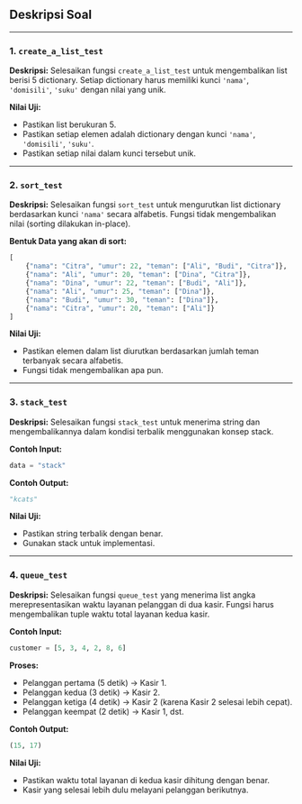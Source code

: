 ## Deskripsi Soal

---

### **1. `create_a_list_test`**

**Deskripsi:**
Selesaikan fungsi `create_a_list_test` untuk mengembalikan list berisi 5 dictionary. Setiap dictionary harus memiliki
kunci `'nama'`, `'domisili'`, `'suku'` dengan nilai yang unik.


**Nilai Uji:**

- Pastikan list berukuran 5.
- Pastikan setiap elemen adalah dictionary dengan kunci `'nama'`, `'domisili'`, `'suku'`.
- Pastikan setiap nilai dalam kunci tersebut unik.

---

### **2. `sort_test`**

**Deskripsi:**
Selesaikan fungsi `sort_test` untuk mengurutkan list dictionary berdasarkan kunci `'nama'` secara alfabetis. Fungsi
tidak mengembalikan nilai (sorting dilakukan in-place).

**Bentuk Data yang akan di sort:**
```python
[
    {"nama": "Citra", "umur": 22, "teman": ["Ali", "Budi", "Citra"]},
    {"nama": "Ali", "umur": 20, "teman": ["Dina", "Citra"]},
    {"nama": "Dina", "umur": 22, "teman": ["Budi", "Ali"]},
    {"nama": "Ali", "umur": 25, "teman": ["Dina"]},
    {"nama": "Budi", "umur": 30, "teman": ["Dina"]},
    {"nama": "Citra", "umur": 20, "teman": ["Ali"]}
]

```


**Nilai Uji:**

- Pastikan elemen dalam list diurutkan berdasarkan jumlah teman terbanyak secara alfabetis.
- Fungsi tidak mengembalikan apa pun.

---

### **3. `stack_test`**

**Deskripsi:**
Selesaikan fungsi `stack_test` untuk menerima string dan mengembalikannya dalam kondisi terbalik menggunakan konsep
stack.

**Contoh Input:**

```python
data = "stack"
```

**Contoh Output:**

```python
"kcats"
```

**Nilai Uji:**

- Pastikan string terbalik dengan benar.
- Gunakan stack untuk implementasi.

---

### **4. `queue_test`**

**Deskripsi:**
Selesaikan fungsi `queue_test` yang menerima list angka merepresentasikan waktu layanan pelanggan di dua kasir. Fungsi
harus mengembalikan tuple waktu total layanan kedua kasir.

**Contoh Input:**

```python
customer = [5, 3, 4, 2, 8, 6]
```

**Proses:**

- Pelanggan pertama (5 detik) -> Kasir 1.
- Pelanggan kedua (3 detik) -> Kasir 2.
- Pelanggan ketiga (4 detik) -> Kasir 2 (karena Kasir 2 selesai lebih cepat).
- Pelanggan keempat (2 detik) -> Kasir 1, dst.

**Contoh Output:**

```python
(15, 17)
```

**Nilai Uji:**

- Pastikan waktu total layanan di kedua kasir dihitung dengan benar.
- Kasir yang selesai lebih dulu melayani pelanggan berikutnya.